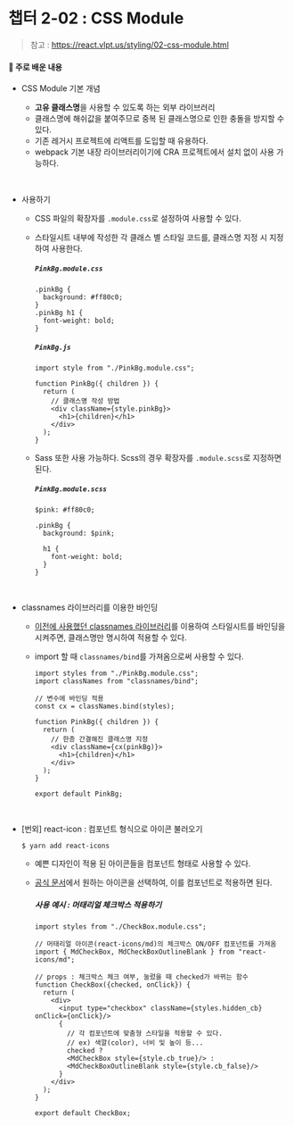 # 챕터 2-02 : CSS Module

> 참고 : https://react.vlpt.us/styling/02-css-module.html

#### 📕 주로 배운 내용

- CSS Module 기본 개념

  - **고유 클래스명**을 사용할 수 있도록 하는 외부 라이브러리
  - 클래스명에 해쉬값을 붙여주므로 중복 된 클래스명으로 인한 충돌을 방지할 수 있다.
  - 기존 레거시 프로젝트에 리액트를 도입할 때 유용하다.
  - webpack 기본 내장 라이브러리이기에 CRA 프로젝트에서 설치 없이 사용 가능하다.

<br>

- 사용하기

  - CSS 파일의 확장자를 `.module.css`로 설정하여 사용할 수 있다.
  - 스타일시트 내부에 작성한 각 클래스 별 스타일 코드를, 클래스명 지정 시 지정하여 사용한다.

    ##### `PinkBg.module.css`

    ```
    .pinkBg {
      background: #ff80c0;
    }
    .pinkBg h1 {
      font-weight: bold;
    }
    ```

    ##### `PinkBg.js`

    ```
    import style from "./PinkBg.module.css";

    function PinkBg({ children }) {
      return (
        // 클래스명 작성 방법
        <div className={style.pinkBg}>
          <h1>{children}</h1>
        </div>
      );
    }
    ```

  - Sass 또한 사용 가능하다. Scss의 경우 확장자를 `.module.scss`로 지정하면 된다.

    ##### `PinkBg.module.scss`

    ```
    $pink: #ff80c0;

    .pinkBg {
      background: $pink;

      h1 {
        font-weight: bold;
      }
    }
    ```

<br>

- classnames 라이브러리를 이용한 바인딩

  - <a href="https://github.com/uncyclocity/study_react/tree/main/2-1_sass">이전에 사용했던 classnames 라이브러리</a>를 이용하여 스타일시트를 바인딩을 시켜주면, 클래스명만 명시하여 적용할 수 있다.
  - import 할 때 `classnames/bind`를 가져옴으로써 사용할 수 있다.

    ```
    import styles from "./PinkBg.module.css";
    import classNames from "classnames/bind";

    // 변수에 바인딩 적용
    const cx = classNames.bind(styles);

    function PinkBg({ children }) {
      return (
        // 한층 간결해진 클래스명 지정
        <div className={cx(pinkBg)}>
          <h1>{children}</h1>
        </div>
      );
    }

    export default PinkBg;
    ```

<br>

- [번외] react-icon : 컴포넌트 형식으로 아이콘 불러오기

  ```
  $ yarn add react-icons
  ```

  - 예쁜 디자인이 적용 된 아이콘들을 컴포넌트 형태로 사용할 수 있다.
  - <a href="https://react-icons.github.io/react-icons">공식 문서</a>에서 원하는 아이콘을 선택하여, 이를 컴포넌트로 적용하면 된다.

    ##### 사용 예시 : 머태리얼 체크박스 적용하기

    ```
    import styles from "./CheckBox.module.css";

    // 머태리얼 아이콘(react-icons/md)의 체크박스 ON/OFF 컴포넌트를 가져옴
    import { MdCheckBox, MdCheckBoxOutlineBlank } from "react-icons/md";

    // props : 체크박스 체크 여부, 눌렀을 때 checked가 바뀌는 함수
    function CheckBox({checked, onClick}) {
      return (
        <div>
          <input type="checkbox" className={styles.hidden_cb} onClick={onClick}/>
          {
            // 각 컴포넌트에 맞춤형 스타일을 적용할 수 있다.
            // ex) 색깔(color), 너비 및 높이 등...
            checked ?
            <MdCheckBox style={style.cb_true}/> :
            <MdCheckBoxOutlineBlank style={style.cb_false}/>
          }
        </div>
      );
    }

    export default CheckBox;
    ```
